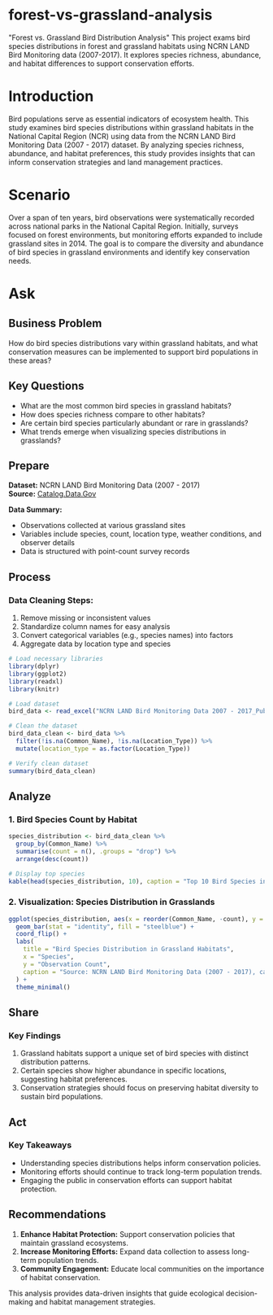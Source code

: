 # forest-vs-grassland-analysis
"Forest vs. Grassland Bird Distribution Analysis" This project exams bird species distributions in forest and grassland habitats using NCRN LAND Bird Monitoring data (2007-2017). It explores species richness, abundance, and habitat differences to support conservation efforts.

# Introduction
Bird populations serve as essential indicators of ecosystem health. This study examines bird species distributions within grassland habitats in the National Capital Region (NCR) using data from the NCRN LAND Bird Monitoring Data (2007 - 2017) dataset. By analyzing species richness, abundance, and habitat preferences, this study provides insights that can inform conservation strategies and land management practices.

# Scenario
Over a span of ten years, bird observations were systematically recorded across national parks in the National Capital Region. Initially, surveys focused on forest environments, but monitoring efforts expanded to include grassland sites in 2014. The goal is to compare the diversity and abundance of bird species in grassland environments and identify key conservation needs.

# Ask
## Business Problem
How do bird species distributions vary within grassland habitats, and what conservation measures can be implemented to support bird populations in these areas?

## Key Questions
* What are the most common bird species in grassland habitats?
* How does species richness compare to other habitats?
* Are certain bird species particularly abundant or rare in grasslands?
* What trends emerge when visualizing species distributions in grasslands?

## Prepare
**Dataset:** NCRN LAND Bird Monitoring Data (2007 - 2017)  
**Source:** [Catalog.Data.Gov](https://catalog.data.gov)  

**Data Summary:**
- Observations collected at various grassland sites
- Variables include species, count, location type, weather conditions, and observer details
- Data is structured with point-count survey records

## Process
### Data Cleaning Steps:
1. Remove missing or inconsistent values
2. Standardize column names for easy analysis
3. Convert categorical variables (e.g., species names) into factors
4. Aggregate data by location type and species

```r
# Load necessary libraries
library(dplyr)
library(ggplot2)
library(readxl)
library(knitr)

# Load dataset
bird_data <- read_excel("NCRN LAND Bird Monitoring Data 2007 - 2017_Public.xlsx")

# Clean the dataset
bird_data_clean <- bird_data %>%
  filter(!is.na(Common_Name), !is.na(Location_Type)) %>%
  mutate(location_type = as.factor(Location_Type))

# Verify clean dataset
summary(bird_data_clean)
```
## Analyze
### 1. Bird Species Count by Habitat
```r
species_distribution <- bird_data_clean %>%
  group_by(Common_Name) %>%
  summarise(count = n(), .groups = "drop") %>%
  arrange(desc(count))

# Display top species
kable(head(species_distribution, 10), caption = "Top 10 Bird Species in Grassland Habitats")
```

### 2. Visualization: Species Distribution in Grasslands
```r
ggplot(species_distribution, aes(x = reorder(Common_Name, -count), y = count)) +
  geom_bar(stat = "identity", fill = "steelblue") +
  coord_flip() +
  labs(
    title = "Bird Species Distribution in Grassland Habitats",
    x = "Species",
    y = "Observation Count",
    caption = "Source: NCRN LAND Bird Monitoring Data (2007 - 2017), catalog.data.gov"
  ) +
  theme_minimal()
```

## Share
### Key Findings
1. Grassland habitats support a unique set of bird species with distinct distribution patterns.
2. Certain species show higher abundance in specific locations, suggesting habitat preferences.
3. Conservation strategies should focus on preserving habitat diversity to sustain bird populations.

## Act
### Key Takeaways
- Understanding species distributions helps inform conservation policies.
- Monitoring efforts should continue to track long-term population trends.
- Engaging the public in conservation efforts can support habitat protection.

## Recommendations
1. **Enhance Habitat Protection:** Support conservation policies that maintain grassland ecosystems.
2. **Increase Monitoring Efforts:** Expand data collection to assess long-term population trends.
3. **Community Engagement:** Educate local communities on the importance of habitat conservation.

This analysis provides data-driven insights that guide ecological decision-making and habitat management strategies.
